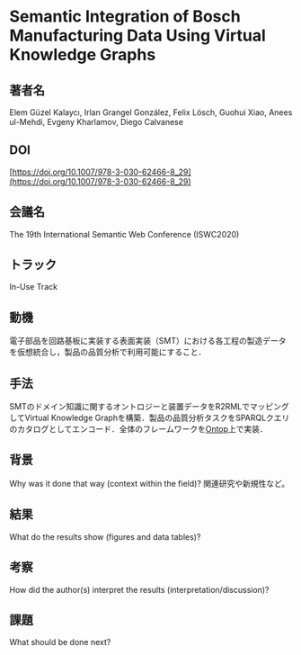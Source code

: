# Semantic Integration of Bosch Manufacturing Data Using Virtual Knowledge Graphs
## 著者名
Elem Güzel Kalaycı, Irlan Grangel González, Felix Lösch, Guohui Xiao, Anees ul-Mehdi, Evgeny Kharlamov, Diego Calvanese
## DOI
[https://doi.org/10.1007/978-3-030-62466-8_29](https://doi.org/10.1007/978-3-030-62466-8_29)
## 会議名
The 19th International Semantic Web Conference (ISWC2020)
## トラック
In-Use Track
## 動機
電子部品を回路基板に実装する表面実装（SMT）における各工程の製造データを仮想統合し，製品の品質分析で利用可能にすること．
## 手法
SMTのドメイン知識に関するオントロジーと装置データをR2RMLでマッピングしてVirtual Knowledge Graphを構築．製品の品質分析タスクをSPARQLクエリのカタログとしてエンコード．全体のフレームワークを[Ontop](https://ontop-vkg.org)上で実装．
## 背景
Why was it done that way (context within the field)?
関連研究や新規性など。
## 結果
What do the results show (figures and data tables)?
## 考察
How did the author(s) interpret the results (interpretation/discussion)?
## 課題
What should be done next?
